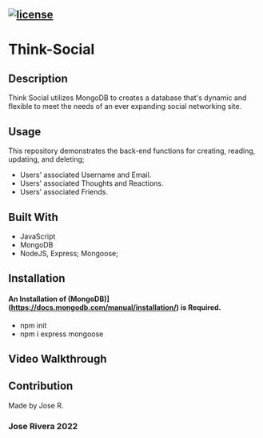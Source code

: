 ## [![license](https://img.shields.io/badge/License-MIT-yellow.svg)](https://opensource.org/licenses/MIT)

# Think-Social

## Description
Think Social utilizes MongoDB to creates a database that's dynamic and flexible to meet the needs of an ever expanding social networking site.

## Usage
This repository demonstrates the back-end functions for creating, reading, updating, and deleting;

- Users' associated Username and Email.
- Users' associated Thoughts and Reactions.
- Users' associated Friends.

## Built With
* JavaScript
* MongoDB
* NodeJS, Express; Mongoose; 

## Installation
#### An Installation of (MongoDB)](https://docs.mongodb.com/manual/installation/) is Required.

- npm init
- npm i express mongoose

## Video Walkthrough


## Contribution
Made by Jose R.

### Jose Rivera 2022
